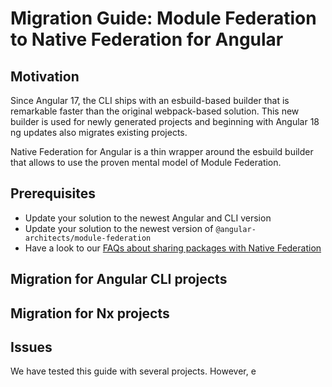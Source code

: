 # Migration Guide: Module Federation to Native Federation for Angular

## Motivation

Since Angular 17, the CLI ships with an esbuild-based builder that is remarkable faster than the original webpack-based solution. This new builder is used for newly generated projects and beginning with Angular 18 ng updates also migrates existing projects.

Native Federation for Angular is a thin wrapper around the esbuild builder that allows to use the proven mental model of Module Federation.

## Prerequisites

- Update your solution to the newest Angular and CLI version
- Update your solution to the newest version of `@angular-architects/module-federation`
- Have a look to our [FAQs about sharing packages with Native Federation](share-faq.md)

## Migration for Angular CLI projects

## Migration for Nx projects

## Issues

We have tested this guide with several projects. However, e
